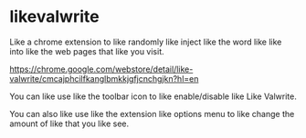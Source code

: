 # likevalwrite
Like a chrome extension to like randomly like inject like the word like like into like the web pages that like you visit.

https://chrome.google.com/webstore/detail/like-valwrite/cmcajphcilfkanglbmkkjgfjcnchgjkn?hl=en

You can like use like the toolbar icon to like enable/disable like Like Valwrite.

You can also like use like the extension like options menu to like change the amount of like that you like see.
